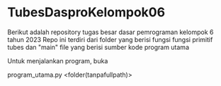# TubesDasproKelompok06
Berikut adalah repository tugas besar dasar pemrograman kelompok 6 tahun 2023
Repo ini terdiri dari folder yang berisi fungsi fungsi primitif tubes dan "main" file yang berisi sumber kode program utama

Untuk menjalankan program, buka 

program_utama.py <folder(tanpafullpath)>